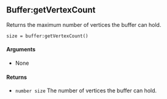 Buffer:getVertexCount
---

Returns the maximum number of vertices the buffer can hold.

    size = buffer:getVertexCount()

#### Arguments

- None

#### Returns

- `number size` The number of vertices the buffer can hold.
